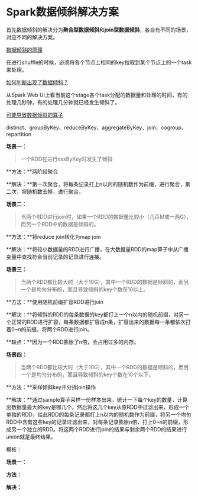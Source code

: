 # Spark数据倾斜解决方案

首先数据倾斜的解决分为**聚合型数据倾斜**和**join型数据倾斜**，各自有不同的场景，对应不同的解决方案。

<u>数据倾斜的原理</u>

在进行shuffle的时候，必须将各个节点上相同的key拉取到某个节点上的一个task来处理。

<u>如何判断出现了数据倾斜？</u>

从Spark Web UI上看当前这个stage各个task分配的数据量和处理的时间，有的处理几秒钟，有的处理几分钟就已经发生倾斜了。

<u>可能导致数据倾斜的算子</u>

distinct、groupByKey、reduceByKey、aggregateByKey、join、cogroup、repartition

**场景一：**

> 一个RDD在进行xxxByKey时发生了倾斜

**方法：**两阶段聚合

**解决：**第一次聚合，将每条记录打上n以内的随机数作为前缀，进行聚合，第二次，将随机数去掉，进行聚合。



**场景二：**

> 当两个RDD进行join时，如果一个RDD的数据量比较小（几百M或一两G），而另一个RDD中的数据是倾斜的。

**方法：**将reduce join转化为map join

**解决：**将较小数据量的RDD进行广播，在大数据量RDD的map算子中从广播变量中查找符合当前记录的记录进行连接。



**场景三：**

> 当两个RDD都比较大时（大于10G），其中一个RDD的数据是倾斜的，而另一个是均匀分布的，而且导致倾斜的key个数在10以上。

**方法：**使用随机前缀扩容RDD进行join

**解决：**将倾斜的RDD的每条数据的key都打上一个n以内的随机前缀，对另一个正常的RDD进行扩容，每条数据都扩容成n条，扩容出来的数据每一条都依次打着0~n的前缀，将两个RDD进行join。

**缺点：**因为一个RDD膨胀了n倍，会占用过多的内存。



**场景四：**

> 当两个RDD都比较大时（大于10G），其中一个RDD的数据是倾斜的，而另一个是均匀分布的，而且导致倾斜的key个数在10个以下。

**方法：**采样倾斜key并分拆join操作

**解决：**通过sample算子采样一份样本出来，统计一下每个key的数量，计算出数据量最大的key是哪几个。然后将这几个key从原RDD中过滤出来，形成一个单独的RDD，给此RDD的每条记录都打上n以内的随机数作为前缀，将另一个均匀RDD中含有这些key的记录过滤出来，对每条记录膨胀n倍，打上0~n的前缀，形成另一个独立的RDD。将这两个RDD进行join的结果与剩余两个RDD的结果进行union就是最终结果。



模板：

**场景一：**

> 

**方法：**

**解决：**



